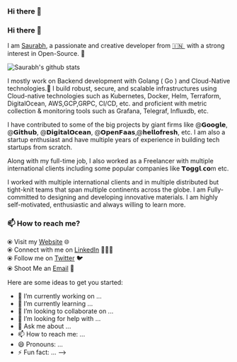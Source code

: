 ### Hi there 👋
### Hi there 👋

<!--
**itsksaurabh/itsksaurabh** is a ✨ _special_ ✨ repository because its `README.md` (this file) appears on your GitHub profile.
-->

I am [Saurabh](https://www.kumar-saurabh.com/), a passionate and creative developer from [🇮🇳 ](https://en.wikipedia.org/wiki/India)&nbsp;with a strong interest in Open-Source. 🎯 

![Saurabh's github stats](https://github-readme-stats.vercel.app/api?username=jithin-zachariah&hide=issues&show_icons=true&theme=onedark)

I mostly work on Backend development with Golang ( Go ) and Cloud-Native technologies.🚀 I build robust, secure, and scalable infrastructures using Cloud-native technologies such as Kubernetes, Docker, Helm, Terraform, DigitalOcean, AWS,GCP,GRPC, CI/CD, etc. and proficient with metric collection & monitoring tools such as Grafana, Telegraf, Influxdb, etc.

I have contributed to some of the big projects by giant firms like @𝗚𝗼𝗼𝗴𝗹𝗲, @𝗚𝗶𝘁𝗵𝘂𝗯, @𝗗𝗶𝗴𝗶𝘁𝗮𝗹𝗢𝗰𝗲𝗮𝗻, @𝗢𝗽𝗲𝗻𝗙𝗮𝗮𝘀,@𝗵𝗲𝗹𝗹𝗼𝗳𝗿𝗲𝘀𝗵, etc. I am also a startup enthusiast and have multiple years of experience in building tech startups from scratch.

Along with my full-time job, I also worked as a Freelancer with multiple international clients including some popular companies like 𝗧𝗼𝗴𝗴𝗹.𝗰𝗼m etc.

I worked with multiple international clients and in multiple distributed but tight-knit teams that span multiple continents across the globe. I am Fully-committed to designing and developing innovative materials. I am highly self-motivated, enthusiastic and always willing to learn more. 



### 📫 How to reach me? 

  ⦿ Visit my [Website](https://www.kumar-saurabh.com) 🌐 <br>
  ⦿ Connect with me on [LinkedIn](https://www.linkedin.com/in/itsksaurabh/) 👨🏻‍💻 <br>
  ⦿ Follow me on [Twitter](https://twitter.com/itsksaurabh) 🐦 <br>
  ⦿ Shoot Me an [Email](mailto:itsksaurabh@gmail.com) 💌 <br>


Here are some ideas to get you started:

- 🔭 I’m currently working on ...
- 🌱 I’m currently learning ...
- 👯 I’m looking to collaborate on ...
- 🤔 I’m looking for help with ...
- 💬 Ask me about ...
- 📫 How to reach me: ...
- 😄 Pronouns: ...
- ⚡ Fun fact: ...
-->
